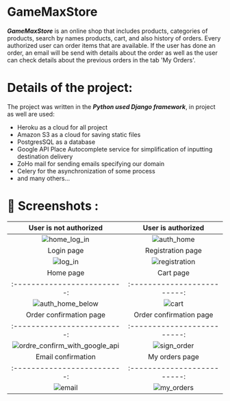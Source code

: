 ﻿# GameMaxStore
***GameMaxStore*** is an online shop that includes products, categories of products, search by names products, cart, and also history of orders. Every authorized user can order items that are available. If the user has done an order, an email will be send with details about the order as well as the user can check details about the previous orders in the tab 'My Orders'.

# Details of the project: 
The project was written in the ***Python used Django framework***, in project as well are used:
- Heroku as a cloud for all project 
- Amazon S3 as a cloud for saving static files
- PostgresSQL as a database
- Google API Place Autocomplete service for simplification of inputting destination delivery
- ZoHo mail for sending emails specifying our domain
- Celery for the asynchronization of some process
- and many others...

# 📸 Screenshots :
User is not authorized |  User is authorized
:-------------------------:|:-------------------------:
![home_log_in](https://user-images.githubusercontent.com/79806840/178934430-4fb60bbb-9fbf-4d27-bbb1-d73b77b460c0.png)  |![auth_home](https://user-images.githubusercontent.com/79806840/178935566-73a900b7-5296-4316-966c-a854fc370d83.png)
Login page |  Registration page
![log_in](https://user-images.githubusercontent.com/79806840/178937188-8d328a13-5a40-41cb-ae7a-787734deba5d.png)|![registration](https://user-images.githubusercontent.com/79806840/178937228-f554826a-acf2-459a-8f1d-2383f63a74bb.png) 
Home page | Cart page
:-------------------------:|:-------------------------:
![auth_home_below](https://user-images.githubusercontent.com/79806840/178937699-5f9bedd1-b88e-4164-ac32-a09ac6e197b9.png)|![cart](https://user-images.githubusercontent.com/79806840/178937823-0921087d-6d39-49cb-8d2a-e08d34a283bd.png)
Order confirmation page | Order confirmation page
:-------------------------:|:-------------------------:
![ordre_confirm_with_google_api](https://user-images.githubusercontent.com/79806840/178938266-ca721a69-0911-4717-8dfe-876359559042.png) |![sign_order](https://user-images.githubusercontent.com/79806840/178938409-4feb9971-9099-4824-80bb-d77e8be43693.png)
Email confirmation | My orders page
:-------------------------:|:-------------------------:
![email](https://user-images.githubusercontent.com/79806840/178938762-688883b5-6b05-4311-85bc-727006869b0d.png) | ![my_orders](https://user-images.githubusercontent.com/79806840/178938901-97fe5cf3-6c86-4a57-b1bb-0d84cb52b215.png)
